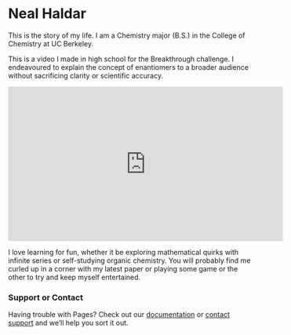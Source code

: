 # Neal Haldar
This is the story of my life. 
I am a Chemistry major (B.S.) in the College of Chemistry at UC Berkeley. 

This is a video I made in high school for the Breakthrough challenge. I endeavoured to explain the concept of enantiomers to a broader audience without sacrificing clarity or scientific accuracy.
<iframe width="560" height="315" src="https://www.youtube.com/embed/LylmENhHpkg" title="YouTube video player" frameborder="0" allow="accelerometer; autoplay; clipboard-write; encrypted-media; gyroscope; picture-in-picture" allowfullscreen></iframe>

I love learning for fun, whether it be exploring mathematical quirks with infinite series or self-studying organic chemistry. You will probably find me curled up in a corner with my latest paper or playing some game or the other to try and keep myself entertained. 
### Support or Contact

Having trouble with Pages? Check out our [documentation](https://docs.github.com/categories/github-pages-basics/) or [contact support](https://support.github.com/contact) and we’ll help you sort it out.
